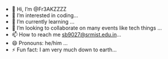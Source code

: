 - 👋 Hi, I’m @Fr3AKZZZZ
- 👀 I’m interested in coding...
- 🌱 I’m currently learning ...
- 💞️ I’m looking to collaborate on many events like tech things ...
- 📫 How to reach me sb9027@srmist.edu.in...
- 😄 Pronouns: he/him ...
- ⚡ Fun fact: I am very much down to earth...

<!---
Fr3AKZZZZ/Fr3AKZZZZ is a ✨ special ✨ repository because its `README.md` (this file) appears on your GitHub profile.
You can click the Preview link to take a look at your changes.
--->
